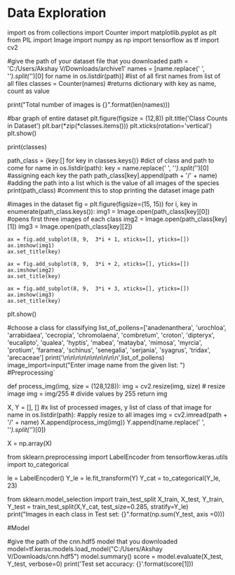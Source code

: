 # Data Exploration


import os
from collections import Counter
import matplotlib.pyplot as plt
from PIL import Image
import numpy as np
import tensorflow as tf
import cv2

#give the path of your dataset file that you downloaded
path =  'C:/Users/Akshay V/Downloads/archive1'
names = [name.replace(' ', '_').split('_')[0] for name in os.listdir(path)] #list of all first names from list of all files
classes = Counter(names)  #returns dictionary with key as name, count as value

print("Total number of images is {}".format(len(names)))

#bar graph of entire dataset
plt.figure(figsize = (12,8))
plt.title('Class Counts in Dataset')
plt.bar(*zip(*classes.items())) 
plt.xticks(rotation='vertical')
plt.show()

print(classes)

path_class  = {key:[] for key in classes.keys()} #dict of class and path to come
for name in os.listdir(path):
    key = name.replace(' ', '_').split('_')[0] #assigning each key the path
    path_class[key].append(path + '/' + name) #adding the path into a list which is the value of all images of the species
print(path_class) #comment this to stop printing the dataset image path


#images in the dataset
fig = plt.figure(figsize=(15, 15))
for i, key in enumerate(path_class.keys()):
    img1 = Image.open(path_class[key][0]) #opens first three images of each class
    img2 = Image.open(path_class[key][1]) 
    img3 = Image.open(path_class[key][2]) 

    ax = fig.add_subplot(8, 9,  3*i + 1, xticks=[], yticks=[])
    ax.imshow(img1)
    ax.set_title(key)
    
    ax = fig.add_subplot(8, 9,  3*i + 2, xticks=[], yticks=[])
    ax.imshow(img2)
    ax.set_title(key)

    ax = fig.add_subplot(8, 9,  3*i + 3, xticks=[], yticks=[])
    ax.imshow(img3)
    ax.set_title(key)
plt.show()

#choose a class for classifying
list_of_pollens=['anadenanthera', 'urochloa', 'arrabidaea', 'cecropia',
                 'chromolaena', 'combretum', 'croton', 'dipteryx',
                 'eucalipto', 'qualea', 'hyptis', 'mabea',
                 'matayba', 'mimosa', 'myrcia', 'protium',
                 'faramea', 'schinus', 'senegalia', 'serjania',
                 'syagrus', 'tridax', 'arecaceae']
print('\n\n\n\n\n\n\n\n\n\n',list_of_pollens)
image_import=input("Enter image name from the given list: ")
#Preprocessing`

def process_img(img, size = (128,128)):
    img = cv2.resize(img, size)  # resize image
    img = img/255                   # divide values by 255
    return img 

X, Y = [], []     #x list of processed images, y list of class of that image
for name  in os.listdir(path):   #apply resize to all images
    img = cv2.imread(path + '/' + name)
    X.append(process_img(img))
    Y.append(name.replace(' ', '_').split('_')[0])

X = np.array(X)

from sklearn.preprocessing import LabelEncoder
from tensorflow.keras.utils import to_categorical

le = LabelEncoder()
Y_le = le.fit_transform(Y)
Y_cat = to_categorical(Y_le, 23)

from sklearn.model_selection import train_test_split
X_train, X_test, Y_train, Y_test = train_test_split(X,Y_cat, test_size=0.285, stratify=Y_le)
print("Images in each class in Test set: {}".format(np.sum(Y_test, axis =0)))



#Model

#give the path of the cnn.hdf5 model that you downloaded
model=tf.keras.models.load_model("C:/Users/Akshay V/Downloads/cnn.hdf5")
model.summary()
score = model.evaluate(X_test, Y_test, verbose=0)
print('Test set accuracy: {}'.format(score[1]))


